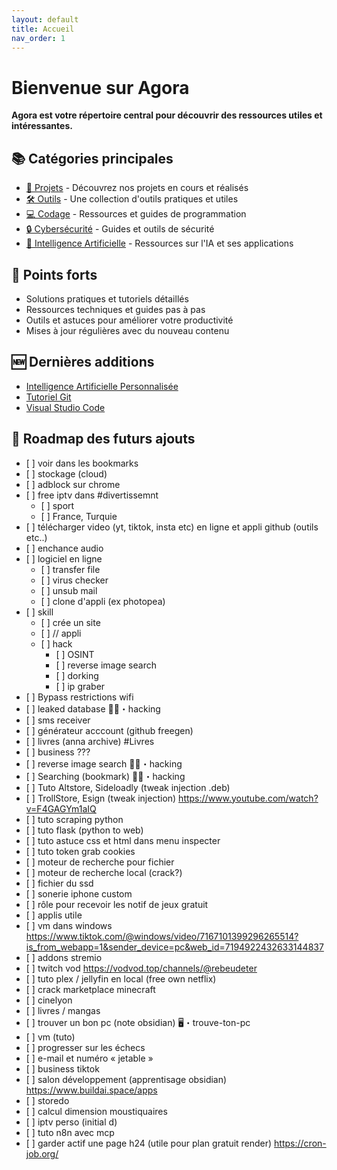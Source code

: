 ```yaml
---
layout: default
title: Accueil
nav_order: 1
---
```


# Bienvenue sur Agora

**Agora est votre répertoire central pour découvrir des ressources utiles et intéressantes.**

## 📚 Catégories principales

- [📂 Projets](projets) - Découvrez nos projets en cours et réalisés
- [🛠 Outils](outils) - Une collection d'outils pratiques et utiles
- [💻 Codage](outils/codage) - Ressources et guides de programmation
- [🔒 Cybersécurité](outils/cybersecurite) - Guides et outils de sécurité
- [🤖 Intelligence Artificielle](outils/ia) - Ressources sur l'IA et ses applications

## 🎯 Points forts

- Solutions pratiques et tutoriels détaillés
- Ressources techniques et guides pas à pas
- Outils et astuces pour améliorer votre productivité
- Mises à jour régulières avec du nouveau contenu

## 🆕 Dernières additions

- [Intelligence Artificielle Personnalisée](outils/ia/IA%20Personnalisé.md)
- [Tutoriel Git](tutoriels/Tuto%20git.md)
- [Visual Studio Code](outils/codage/Visual%20Studio%20Code.md)

## 📍 Roadmap des futurs ajouts

- [ ] voir dans les bookmarks
- [ ] stockage (cloud)
- [ ] adblock sur chrome 
- [ ] free iptv dans #divertissemnt
    - [ ] sport
    - [ ] France, Turquie
- [ ] télécharger video (yt, tiktok, insta etc) en ligne et appli
github (outils etc..)
- [ ] enchance audio
- [ ] logiciel en ligne
    - [ ] transfer file
    - [ ] virus checker
    - [ ] unsub mail
    - [ ] clone d'appli (ex photopea)
- [ ] skill
    - [ ] crée un site
    - [ ] // appli
    - [ ] hack
        - [ ] OSINT
        - [ ] reverse image search
        - [ ] dorking
        - [ ] ip graber
- [ ] Bypass restrictions wifi
- [ ] leaked database ⁠🏴‍☠️・hacking 
- [ ] sms receiver
- [ ] générateur acccount (github freegen) 
- [ ] livres (anna archive) #Livres 
- [ ] business ???
- [ ] reverse image search ⁠🏴‍☠️・hacking 
- [ ] Searching (bookmark) ⁠🏴‍☠️・hacking 
- [ ] Tuto Altstore, Sideloadly (tweak injection .deb)
- [ ] TrollStore, Esign (tweak injection) https://www.youtube.com/watch?v=F4GAGYm1aIQ 
- [ ] tuto scraping python
- [ ] tuto flask (python to web)
- [ ] tuto astuce css et html dans menu inspecter
- [ ] tuto token grab cookies
- [ ] moteur de recherche pour fichier
- [ ] moteur de recherche local (crack?)
- [ ] fichier du ssd
- [ ] sonerie iphone custom
- [ ] rôle pour recevoir les notif de jeux gratuit
- [ ] applis utile
- [ ] vm dans windows  https://www.tiktok.com/@windows/video/7167101399296265514?is_from_webapp=1&sender_device=pc&web_id=7194922432633144837
- [ ] addons stremio
- [ ] twitch vod https://vodvod.top/channels/@rebeudeter
- [ ] tuto plex / jellyfin en local (free own netflix)
- [ ] crack marketplace minecraft
- [ ] cinelyon
- [ ] livres / mangas
- [ ] trouver un bon pc (note obsidian) ⁠🖥・trouve-ton-pc 
- [ ] vm (tuto)
- [ ] progresser sur les échecs
- [ ] e-mail et numéro « jetable »
- [ ] business tiktok
- [ ] salon développement (apprentisage obsidian) https://www.buildai.space/apps
- [ ] storedo
- [ ] calcul dimension moustiquaires
- [ ] iptv perso (initial d)
- [ ] tuto n8n avec mcp 
- [ ] garder actif une page h24 (utile pour plan gratuit render) https://cron-job.org/
